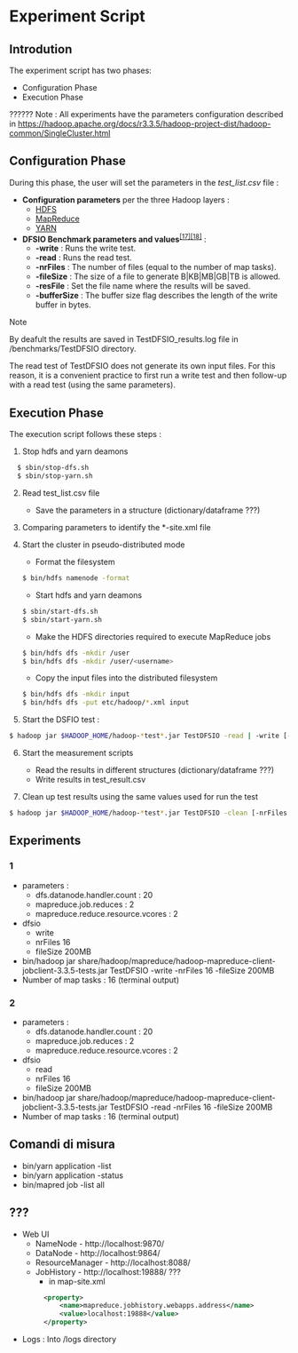 # Experiment Script

## Introdution <a name="scriptintro"></a>
The experiment script has two phases:
* Configuration Phase
* Execution Phase


?????? Note : All experiments have the parameters configuration described in https://hadoop.apache.org/docs/r3.3.5/hadoop-project-dist/hadoop-common/SingleCluster.html

## Configuration Phase <a name="confphase"></a>
During this phase, the user will set the parameters in the *test_list.csv* file :
* **Configuration parameters** per the three Hadoop layers :
    * [HDFS](Parameters.md#hdfsparanalysis)
    * [MapReduce](Parameters.md#maprredparanalysis)
    * [YARN](Parameters.md#yarnparanalysis)
* **DFSIO Benchmark parameters and values**<sup>[[17]](References.md#dfsio)</sup><sup>[[18]](References.md#benchmark)</sup> :
  * **-write** : Runs the write test.
  * **-read** : Runs the read test.
  * **-nrFiles** : The number of files (equal to the number of map tasks).
  * **-fileSize** : The size of a file to generate B|KB|MB|GB|TB is allowed.
  * **-resFile** : Set the file name where the results will be saved.
  * **-bufferSize** : The buffer size flag describes the length of the write buffer in bytes.

> [!NOTE]
> By deafult the results are saved in TestDFSIO_results.log file in /benchmarks/TestDFSIO directory.
>
> The read test of TestDFSIO does not generate its own input files. For this reason, it is a convenient practice to first run a write test and then follow-up with a read test (using the same parameters).


## Execution Phase <a name="exphase"></a>
The execution script follows these steps : 
1. Stop hdfs and yarn deamons
  ```bash
    $ sbin/stop-dfs.sh
    $ sbin/stop-yarn.sh
  ```

2. Read test_list.csv file 
    * Save the parameters in a structure (dictionary/dataframe ???)

3. Comparing parameters to identify the *-site.xml file

4. Start the cluster in pseudo-distributed mode
    * Format the filesystem
    ```bash
    $ bin/hdfs namenode -format
    ```
    * Start hdfs and yarn deamons
    ```bash
    $ sbin/start-dfs.sh
    $ sbin/start-yarn.sh
    ```
    * Make the HDFS directories required to execute MapReduce jobs
    ```bash
    $ bin/hdfs dfs -mkdir /user
    $ bin/hdfs dfs -mkdir /user/<username>
    ```
    * Copy the input files into the distributed filesystem
    ```bash
    $ bin/hdfs dfs -mkdir input
    $ bin/hdfs dfs -put etc/hadoop/*.xml input
    ```

5. Start the DSFIO test :
```bash
$ hadoop jar $HADOOP_HOME/hadoop-*test*.jar TestDFSIO -read | -write [-nrFiles N] [-fileSize MB] [-resFile resultFileName] [-bufferSize Bytes]
```
6. Start the measurement scripts
    * Read the results in different structures (dictionary/dataframe ???)
    * Write results in test_result.csv

7. Clean up test results using the same values used for run the test
```bash
$ hadoop jar $HADOOP_HOME/hadoop-*test*.jar TestDFSIO -clean [-nrFiles N] [-fileSize MB] [-resFile resultFileName] [-bufferSize Bytes]
```



## Experiments 
### 1
* parameters : 
  * dfs.datanode.handler.count : 20 
  * mapreduce.job.reduces : 2
  * mapreduce.reduce.resource.vcores : 2
* dfsio
  * write
  * nrFiles 16
  * fileSize 200MB
* bin/hadoop jar share/hadoop/mapreduce/hadoop-mapreduce-client-jobclient-3.3.5-tests.jar TestDFSIO -write -nrFiles 16 -fileSize 200MB
* Number of map tasks : 16 (terminal output)

### 2
* parameters : 
  * dfs.datanode.handler.count : 20 
  * mapreduce.job.reduces : 2
  * mapreduce.reduce.resource.vcores : 2
* dfsio
  * read
  * nrFiles 16
  * fileSize 200MB
* bin/hadoop jar share/hadoop/mapreduce/hadoop-mapreduce-client-jobclient-3.3.5-tests.jar TestDFSIO -read -nrFiles 16 -fileSize 200MB
* Number of map tasks : 16 (terminal output)

## Comandi di misura
* bin/yarn application -list
* bin/yarn application -status <appID>
* bin/mapred job -list all


## ???
* Web UI
  * NameNode - http://localhost:9870/
  * DataNode -  http://localhost:9864/
  * ResourceManager - http://localhost:8088/
  * JobHistory - http://localhost:19888/ ???
      * in map-site.xml
      ```xml
        <property>
            <name>mapreduce.jobhistory.webapps.address</name>
            <value>localhost:19888</value>
        </property>
      ```
* Logs : Into /logs directory